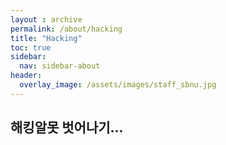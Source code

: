 ```yaml
---
layout : archive
permalink: /about/hacking
title: "Hacking"
toc: true
sidebar:
  nav: sidebar-about
header:
  overlay_image: /assets/images/staff_sbnu.jpg
---
```


## 해킹알못 벗어나기...
